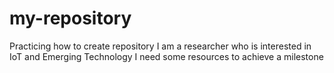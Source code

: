 # my-repository
Practicing how to create repository
I am a researcher who is interested in IoT and Emerging Technology
I need some resources to achieve a milestone
